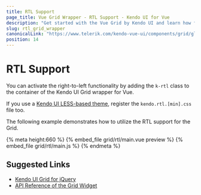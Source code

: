 ```yaml
---
title: RTL Support
page_title: Vue Grid Wrapper - RTL Support - Kendo UI for Vue
description: "Get started with the Vue Grid by Kendo UI and learn how force its RTL support."
slug: rtl_grid_wrapper
canonicalLink: "https://www.telerik.com/kendo-vue-ui/components/grid/globalization/"
position: 14
---
```


<div><WrapperBanner link="/kendo-vue-ui/components/grid/globalization"></WrapperBanner></div>

# RTL Support

You can activate the right-to-left functionality by adding the `k-rtl` class to the container of the Kendo UI Grid wrapper for Vue.

If you use a [Kendo UI LESS-based theme](https://docs.telerik.com/kendo-ui/styles-and-layout/appearance-styling), register the `kendo.rtl.[min].css` file too.

The following example demonstrates how to utilize the RTL support for the Grid.

{% meta height:660 %}
{% embed_file grid/rtl/main.vue preview %}
{% embed_file grid/rtl/main.js %}
{% endmeta %}

## Suggested Links

* [Kendo UI Grid for jQuery](https://docs.telerik.com/kendo-ui/controls/data-management/grid/overview)
* [API Reference of the Grid Widget](https://docs.telerik.com/kendo-ui/api/javascript/ui/grid)
